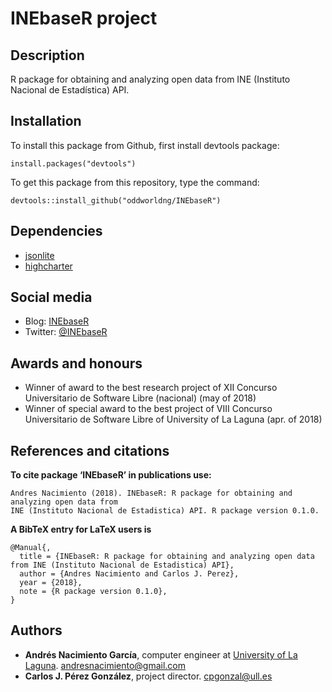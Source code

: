 # INEbaseR project

## Description

R package for obtaining and analyzing open data from INE (Instituto Nacional de Estadística) API.

## Installation

To install this package from Github, first install devtools package:

```
install.packages("devtools")
```

To get this package from this repository, type the command:

```
devtools::install_github("oddworldng/INEbaseR")
```

## Dependencies

* [jsonlite](https://cran.r-project.org/web/packages/jsonlite/index.html)
* [highcharter](https://cran.r-project.org/web/packages/highcharter/index.html)

## Social media

* Blog: [INEbaseR](https://inebaser.wordpress.com/) 
* Twitter: [@INEbaseR](https://twitter.com/INEbaseR)

## Awards and honours

* Winner of award to the best research project of XII Concurso Universitario de Software Libre (nacional) (may of 2018)
* Winner of special award to the best project of VIII Concurso Universitario de Software Libre of University of La Laguna (apr. of 2018)

## References and citations

**To cite package ‘INEbaseR’ in publications use:**

```
Andres Nacimiento (2018). INEbaseR: R package for obtaining and analyzing open data from
INE (Instituto Nacional de Estadistica) API. R package version 0.1.0.
```

**A BibTeX entry for LaTeX users is**

```
@Manual{,
  title = {INEbaseR: R package for obtaining and analyzing open data from INE (Instituto Nacional de Estadistica) API},
  author = {Andres Nacimiento and Carlos J. Perez},
  year = {2018},
  note = {R package version 0.1.0},
}
```

## Authors
* **Andrés Nacimiento García**, computer engineer at [University of La Laguna](https://ull.es/). <andresnacimiento@gmail.com>
* **Carlos J. Pérez González**, project director. <cpgonzal@ull.es>
